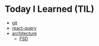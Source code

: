 # Today I Learned (TIL)

- [git](https://github.com/sohyeonAn/TIL/tree/main/git)
- [react-query](https://github.com/sohyeonAn/TIL/tree/main/react-query)
- [architecture](https://github.com/sohyeonAn/TIL/tree/main/artitecture)
  - [FSD](https://github.com/sohyeonAn/TIL/tree/main/artitecture/FSD.md)
